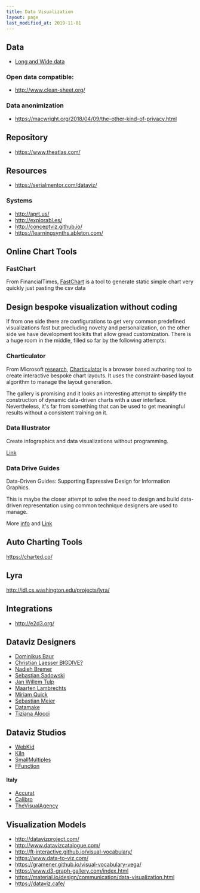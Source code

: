 ```yaml
---
title: Data Visualization
layout: page
last_modified_at: 2019-11-01
---
```




## Data

- [Long and Wide data](https://blog.datawrapper.de/pivottables/)

### Open data compatible: 

- http://www.clean-sheet.org/

### Data anonimization

- https://macwright.org/2018/04/09/the-other-kind-of-privacy.html

## Repository

- https://www.theatlas.com/

## Resources

- <https://serialmentor.com/dataviz/>



### Systems

- http://aprt.us/
- http://explorabl.es/
- http://conceptviz.github.io/
- https://learningsynths.ableton.com/

### 

## Online Chart Tools

### FastChart

From FinancialTimes, [FastChart](https://fastcharts.io) is a tool to generate static simple chart very quickly just pasting the csv data



## Design bespoke visualization without coding

If from one side there are configurations to get very common predefined visualizations fast but precluding novelty and personalization, on the other side we have development toolkits that allow gread customization.  There is a huge room in the middle, filled so far by the following attempts:

### Charticulator

From Microsoft [research](https://www.microsoft.com/en-us/research/publication/charticulator-interactive-construction-of-bespoke-chart-layouts-2/), [Charticulator](https://charticulator.com/) is a browser based authoring tool to create interactive bespoke chart layouts. It uses the constraint-based layout algorithm to manage the layout generation.

The gallery is promising and it looks an interesting attempt to simplify the construction of dynamic data-driven charts with a user interface. Nevertheless, it's far from something that can be used to get meaningful results without a consistent training on it.

### Data Illustrator

Create infographics and data visualizations without programming.

[Link](http://www.data-illustrator.com/index.php)

### Data Drive Guides

Data-Driven Guides: Supporting Expressive Design for Information Graphics.

This is maybe the closer attempt to solve the need to design and build data-driven representation using common technique designers are used to manage.

More [info](https://medium.com/@namwookkim/data-driven-guide-designing-expressive-information-graphics-e068a0c552e9) and [Link](https://ddg.namwkim.org/)

## Auto Charting Tools

https://charted.co/

## Lyra

http://idl.cs.washington.edu/projects/lyra/



## Integrations

- http://e2d3.org/



## Dataviz Designers

- [Dominikus Baur](https://do.minik.us/)
- [Christian Laesser BIGDIVE?](http://www.christianlaesser.com/)
- [Nadieh Bremer](https://www.visualcinnamon.com/)
- [Sebastian Sadowski](https://datadesign.studio/)
- [Jan Willem Tulp](http://tulpinteractive.com/)
- [Maarten Lambrechts](http://www.maartenlambrechts.be/)
- [Miriam Quick](http://www.miriamquick.com/)
- [Sebastian Meier](http://www.sebastianmeier.eu/)
- [Datamake](http://www.datamake.io/)
- [Tiziana Alocci](https://www.tizianaalocci.com/)

## Dataviz Studios

- [WebKid](https://webkid.io)
- [Kiln](https://www.kiln.digital)
- [SmallMultiples](https://smallmultiples.com.au/)
- [FFunction](https://ffctn.com/)

#### Italy

- [Accurat](https://www.accurat.it/)
- [Calibro](http://calib.ro/)
- [TheVisualAgency](https://thevisualagency.com)

## Visualization Models

- http://datavizproject.com/
- http://www.datavizcatalogue.com/
- http://ft-interactive.github.io/visual-vocabulary/
- https://www.data-to-viz.com/
- https://gramener.github.io/visual-vocabulary-vega/
- https://www.d3-graph-gallery.com/index.html
- https://material.io/design/communication/data-visualization.html
- https://dataviz.cafe/

